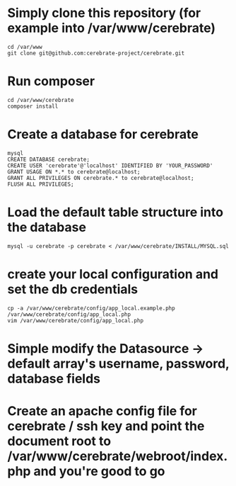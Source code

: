 # Simply clone this repository (for example into /var/www/cerebrate)

```
cd /var/www
git clone git@github.com:cerebrate-project/cerebrate.git
```

# Run composer

```
cd /var/www/cerebrate
composer install
```

# Create a database for cerebrate

```
mysql
CREATE DATABASE cerebrate;
CREATE USER 'cerebrate'@'localhost' IDENTIFIED BY 'YOUR_PASSWORD'
GRANT USAGE ON *.* to cerebrate@localhost;
GRANT ALL PRIVILEGES ON cerebrate.* to cerebrate@localhost;
FLUSH ALL PRIVILEGES;
```

# Load the default table structure into the database

```
mysql -u cerebrate -p cerebrate < /var/www/cerebrate/INSTALL/MYSQL.sql
```

# create your local configuration and set the db credentials

```
cp -a /var/www/cerebrate/config/app_local.example.php /var/www/cerebrate/config/app_local.php
vim /var/www/cerebrate/config/app_local.php
```

# Simple modify the Datasource -> default array's username, password, database fields

# Create an apache config file for cerebrate / ssh key and point the document root to /var/www/cerebrate/webroot/index.php and you're good to go


